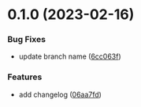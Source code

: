 # 0.1.0 (2023-02-16)


### Bug Fixes

* update branch name ([6cc063f](https://github.com/lydia-sbityakov/greetings-ci/commit/6cc063fa6b1e2ececc503d5aa6854eb860a0a884))


### Features

*  add changelog ([06aa7fd](https://github.com/lydia-sbityakov/greetings-ci/commit/06aa7fd05a573c0d870afd1192940693f64cfb17))



